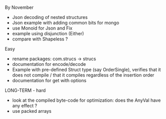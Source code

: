 By November
- Json decoding of nested structures
- Json example with adding common bits for mongo
- use Monoid for Json and Fix
- example using disjunction (Either)
- compare with Shapeless ?

Easy
- rename packages: com.strucs -> strucs
- documentation for encode/decode
- Example with pre-defined Struct type (say OrderSingle), verifies that it does not compile / that it compiles regardless of the insertion order
- documentation for get with options

LONG-TERM - hard
- look at the compiled byte-code for optimization: does the AnyVal have any effect ?
- use packed arrays